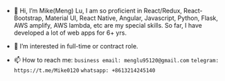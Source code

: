 - 👋 Hi, I’m Mike(Meng) Lu,
I am so proficient in React/Redux, React-Bootstrap, Material UI, React Native, Angular, Javascript, Python, Flask, AWS amplify, AWS lambda, etc are my special skills.
So far, I have developed a lot of web apps for 6+ yrs.

- 👀 I’m interested in full-time or contract role.

- 📫 How to reach me:
`business email: menglu95120@gmail.com`
`telegram: https://t.me/Mike0120`
`whatsapp: +8613214245140`

<!---
menglu95/menglu95 is a ✨ special ✨ repository because its `README.md` (this file) appears on your GitHub profile.
You can click the Preview link to take a look at your changes.
--->
